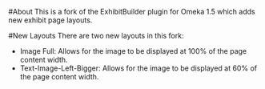 #About
This is a fork of the ExhibitBuilder plugin for Omeka 1.5 which adds new exhibit page layouts.

#New Layouts
There are two new layouts in this fork: 
 * Image Full: Allows for the image to be displayed at 100% of the page content width. 
 * Text-Image-Left-Bigger: Allows for the image to be displayed at 60% of the page content width. 
